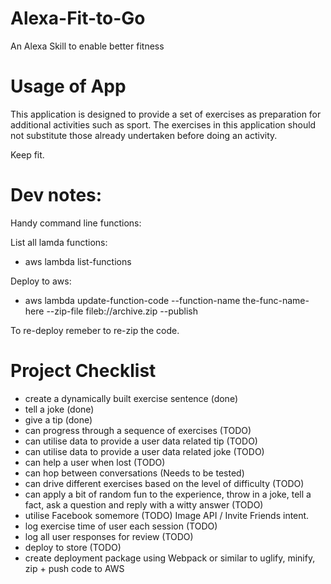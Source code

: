 # Alexa-Fit-to-Go
An Alexa Skill to enable better fitness

# Usage of App

This application is designed to provide a set of exercises as preparation for additional activities such as sport.
The exercises in this application should not substitute those already undertaken before doing an activity. 

Keep fit.

# Dev notes:

Handy command line functions:

List all lamda functions:
- aws lambda list-functions

Deploy to aws:
- aws lambda update-function-code --function-name the-func-name-here --zip-file fileb://archive.zip --publish

To re-deploy remeber to re-zip the code.

# Project Checklist

- create a dynamically built exercise sentence (done)
- tell a joke (done)
- give a tip (done)
- can progress through a sequence of exercises (TODO)
- can utilise data to provide a user data related tip (TODO)
- can utilise data to provide a user data related joke (TODO)
- can help a user when lost (TODO)
- can hop between conversations (Needs to be tested)
- can drive different exercises based on the level of difficulty (TODO)
- can apply a bit of random fun to the experience, throw in a joke, tell a fact, ask a question and reply with a witty answer (TODO)
- utilise Facebook somemore (TODO) Image API / Invite Friends intent.
- log exercise time of user each session (TODO)
- log all user responses for review (TODO)
- deploy to store (TODO)
- create deployment package using Webpack or similar to uglify, minify, zip + push code to AWS

